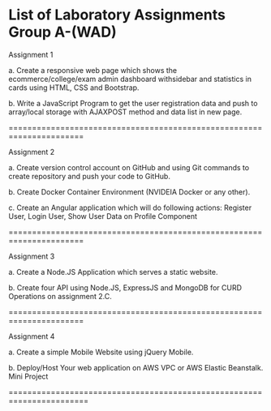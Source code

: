List of Laboratory Assignments
Group A-(WAD)
======================================================================
Assignment 1

a. Create a responsive web page which shows the ecommerce/college/exam admin dashboard withsidebar and statistics in cards using HTML, CSS and Bootstrap.

b. Write a JavaScript Program to get the user registration data and push to array/local storage with AJAXPOST method and data list in new page.

======================================================================

Assignment 2

a. Create version control account on GitHub and using Git commands to create repository and push
your code to GitHub.

b. Create Docker Container Environment (NVIDEIA Docker or any other).

c. Create an Angular application which will do following actions: Register User, Login User, Show User
Data on Profile Component

======================================================================

Assignment 3

a. Create a Node.JS Application which serves a static website.

b. Create four API using Node.JS, ExpressJS and MongoDB for CURD Operations on assignment 2.C.

======================================================================

Assignment 4

a. Create a simple Mobile Website using jQuery Mobile.

b. Deploy/Host Your web application on AWS VPC or AWS Elastic Beanstalk. Mini Project

=======================================================================

